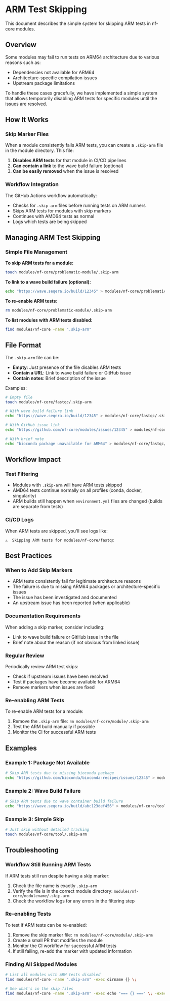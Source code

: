 # ARM Test Skipping

This document describes the simple system for skipping ARM tests in nf-core modules.

## Overview

Some modules may fail to run tests on ARM64 architecture due to various reasons such as:
- Dependencies not available for ARM64
- Architecture-specific compilation issues
- Upstream package limitations

To handle these cases gracefully, we have implemented a simple system that allows temporarily disabling ARM tests for specific modules until the issues are resolved.

## How It Works

### Skip Marker Files

When a module consistently fails ARM tests, you can create a `.skip-arm` file in the module directory. This file:

1. **Disables ARM tests** for that module in CI/CD pipelines
2. **Can contain a link** to the wave build failure (optional)
3. **Can be easily removed** when the issue is resolved

### Workflow Integration

The GitHub Actions workflow automatically:
- Checks for `.skip-arm` files before running tests on ARM runners
- Skips ARM tests for modules with skip markers
- Continues with AMD64 tests as normal
- Logs which tests are being skipped

## Managing ARM Test Skipping

### Simple File Management

**To skip ARM tests for a module:**
```bash
touch modules/nf-core/problematic-module/.skip-arm
```

**To link to a wave build failure (optional):**
```bash
echo "https://wave.seqera.io/build/12345" > modules/nf-core/problematic-module/.skip-arm
```

**To re-enable ARM tests:**
```bash
rm modules/nf-core/problematic-module/.skip-arm
```

**To list modules with ARM tests disabled:**
```bash
find modules/nf-core -name ".skip-arm"
```

## File Format

The `.skip-arm` file can be:
- **Empty**: Just presence of the file disables ARM tests
- **Contain a URL**: Link to wave build failure or GitHub issue
- **Contain notes**: Brief description of the issue

Examples:
```bash
# Empty file
touch modules/nf-core/fastqc/.skip-arm

# With wave build failure link
echo "https://wave.seqera.io/build/12345" > modules/nf-core/fastqc/.skip-arm

# With GitHub issue link
echo "https://github.com/nf-core/modules/issues/12345" > modules/nf-core/fastqc/.skip-arm

# With brief note
echo "bioconda package unavailable for ARM64" > modules/nf-core/fastqc/.skip-arm
```

## Workflow Impact

### Test Filtering

- Modules with `.skip-arm` will have ARM tests skipped
- AMD64 tests continue normally on all profiles (conda, docker, singularity)
- ARM builds still happen when `environment.yml` files are changed (builds are separate from tests)

### CI/CD Logs

When ARM tests are skipped, you'll see logs like:

```
⚠️  Skipping ARM tests for modules/nf-core/fastqc
```

## Best Practices

### When to Add Skip Markers

- ARM tests consistently fail for legitimate architecture reasons
- The failure is due to missing ARM64 packages or architecture-specific issues
- The issue has been investigated and documented
- An upstream issue has been reported (when applicable)

### Documentation Requirements

When adding a skip marker, consider including:
- Link to wave build failure or GitHub issue in the file
- Brief note about the reason (if not obvious from linked issue)

### Regular Review

Periodically review ARM test skips:
- Check if upstream issues have been resolved
- Test if packages have become available for ARM64
- Remove markers when issues are fixed

### Re-enabling ARM Tests

To re-enable ARM tests for a module:
1. Remove the `.skip-arm` file: `rm modules/nf-core/module/.skip-arm`
2. Test the ARM build manually if possible
3. Monitor the CI for successful ARM tests

## Examples

### Example 1: Package Not Available

```bash
# Skip ARM tests due to missing bioconda package
echo "https://github.com/bioconda/bioconda-recipes/issues/12345" > modules/nf-core/tool/.skip-arm
```

### Example 2: Wave Build Failure

```bash
# Skip ARM tests due to wave container build failure
echo "https://wave.seqera.io/build/abc123def456" > modules/nf-core/tool/.skip-arm
```

### Example 3: Simple Skip

```bash
# Just skip without detailed tracking
touch modules/nf-core/tool/.skip-arm
```

## Troubleshooting

### Workflow Still Running ARM Tests

If ARM tests still run despite having a skip marker:
1. Check the file name is exactly `.skip-arm`
2. Verify the file is in the correct module directory: `modules/nf-core/modulename/.skip-arm`
3. Check the workflow logs for any errors in the filtering step

### Re-enabling Tests

To test if ARM tests can be re-enabled:
1. Remove the skip marker file: `rm modules/nf-core/module/.skip-arm`
2. Create a small PR that modifies the module
3. Monitor the CI workflow for successful ARM tests
4. If still failing, re-add the marker with updated information

### Finding All Skipped Modules

```bash
# List all modules with ARM tests disabled
find modules/nf-core -name ".skip-arm" -exec dirname {} \;

# See what's in the skip files
find modules/nf-core -name ".skip-arm" -exec echo "=== {} ===" \; -exec cat {} \;
```
